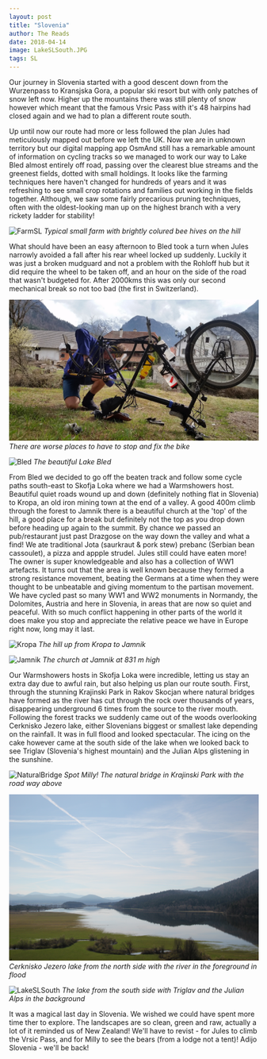 ```yaml
---
layout: post
title: "Slovenia"
author: The Reads
date: 2018-04-14
image: LakeSLSouth.JPG
tags: SL
---
```


Our journey in Slovenia started with a good descent down from the Wurzenpass to Kransjska Gora, a popular ski resort but with only patches of snow left now. Higher up the mountains there was still plenty of snow however which meant that the famous Vrsic Pass with it's 48 hairpins had closed again and we had to plan a different route south.

Up until now our route had more or less followed the plan Jules had meticulously mapped out before we left the UK. Now we are in unknown territory but our digital mapping app OsmAnd still has a remarkable amount of information on cycling tracks so we managed to work our way to Lake Bled almost entirely off road, passing over the clearest blue streams and the greenest fields, dotted with small holdings. It looks like the farming techniques here haven't changed for hundreds of years and it was refreshing to see small crop rotations and families out working in the fields together. Although, we saw some fairly precarious pruning techniques, often with the oldest-looking man up on the highest branch with a very rickety ladder for stability!  

![FarmSL](assets/img/FarmSL.JPG) *Typical small farm with brightly colured bee hives on the hill*

What should have been an easy afternoon to Bled took a turn when Jules narrowly avoided a fall after his rear wheel locked up suddenly. Luckily it was just a broken mudguard and not a problem with the Rohloff hub but it did require the wheel to be taken off, and an hour on the side of the road that wasn't budgeted for. After 2000kms this was only our second mechanical break so not too bad (the first in Switzerland).

![MechanicalSL](assets/img/MechanicalSL.jpg) *There are worse places to have to stop and fix the bike*

![Bled](assets/img/FarmSL.JPG) *The beautiful Lake Bled*

From Bled we decided to go off the beaten track and follow some cycle paths south-east to Skofja Loka where we had a Warmshowers host. Beautiful quiet roads wound up and down (definitely nothing flat in Slovenia) to Kropa, an old iron mining town at the end of a valley. A good 400m climb through the forest to Jamnik there is a beautiful church at the 'top' of the hill, a good place for a break but definitely not the top as you drop down before heading up again to the summit. By chance we passed an pub/restaurant just past Drazgose on the way down the valley and what a find! We ate traditional Jota (saurkraut & pork stew) prebanc (Serbian bean cassoulet), a pizza and appple strudel. Jules still could have eaten more! The owner is super knowledgeable and also has a collection of WW1 artefacts. It turns out that the area is well known because they formed a strong resistance movement, beating the Germans at a time when they were thought to be unbeatable and giving momentum to the partisan movement. We have cycled past so many WW1 and WW2 monuments in Normandy, the Dolomites, Austria and here in Slovenia, in areas that are now so quiet and peaceful. With so much conflict happening in other parts of the world it does make you stop and appreciate the relative peace we have in Europe right now, long may it last.  

![Kropa](assets/img/Kropa.JPG) *The hill up from Kropa to Jamnik*

![Jamnik](assets/img/Jamnik) *The church at Jamnik at 831 m high*

Our Warmshowers hosts in Skofja Loka were incredible, letting us stay an extra day due to awful rain, but also helping us plan our route south. First, through the stunning Krajinski Park in Rakov Skocjan where natural bridges have formed as the river has cut through the rock over thousands of years, disappearing underground 6 times from the source to the river mouth. Following the forest tracks we suddenly came out of the woods overlooking Cerknisko Jezero lake, either Slovenians biggest or smallest lake depending on the rainfall. It was in full flood and looked spectacular. The icing on the cake however came at the south side of the lake when we looked back to see Triglav (Slovenia's highest mountain) and the Julian Alps glistening in the sunshine.  

![NaturalBridge](assets/img/NaturalBridge.JPG) *Spot Milly! The natural bridge in Krajinski Park with the road way above*  

![LakeSL](assets/img/LakeSL.JPG) *Cerknisko Jezero lake from the north side with the river in the foreground in flood*  

![LakeSLSouth](assets/img/LakeSLSouth.JPG) *The lake from the south side with Triglav and the Julian Alps in the background*


It was a magical last day in Slovenia. We wished we could have spent more time ther to explore. The landscapes are so clean, green and raw, actually a lot of it reminded us of New Zealand! We'll have to revist - for Jules to climb the Vrsic Pass, and for Milly to see the bears (from a lodge not a tent)! Adijo Slovenia - we'll be back!
